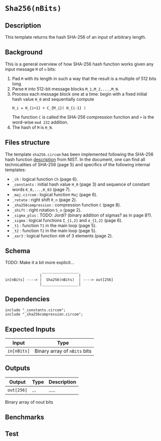 # `Sha256(nBits)`

## Description

This template returns the hash SHA-256 of an input of arbitrary length. 

## Background

This is a general overview of how SHA-256 hash function works given any input message `M` of `n` bits:

1. Pad `M` with its length in such a way that the result is a multiple of 512 bits long.
2. Parse `M` into 512-bit message blocks `M_1,M_2,...,M_N`.
3. Process each message block one at a time: begin with a fixed initial hash value `H_0` and sequentially compute
    ```
    H_i = H_{i+1} + C_{M_i}( H_{i-1} )
    ```
    The function `C` is called the SHA-256 compression function and `+` is the word-wise `mod 232` addition. 
4. The hash of `M` is `H_N`.

## Files structure 

The template `sha256.circom` has been implemented following the SHA-256 hash function [description](https://web.archive.org/web/20130526224224/http://csrc.nist.gov/groups/STM/cavp/documents/shs/sha256-384-512.pdf) from NIST. In the document, one can find all technicalities of SHA-256 (page 5) and specifics of the following internal templates:

- `_ch` : logical function `Ch` (page 6).
- `_constants` : initial hash value `H_0` (page 3) and sequence of constant words `K_0,...,K_63` (page 7).
- `_maj.circom` : logical function `Maj` (page 6).
- `_rotate` : right shift `R_n` (page 2).
- `_sha256compression` : compression function `C` (page 8).
- `_shift` : right rotation `S_n` (page 2).
- `_sigma_plus` : TODO: Jordi? (binary addition of sigmas? as in page 8?).
- `_sigma` : logical functions `Σ_{1,2}` and `σ_{1,2}` (page 6).
- `_t1` : function `T1` in the main loop (page 5).
- `_t2` : function `T2` in the main loop (page 5).
- `_xor3` : logical function `XOR` of 3 elements (page 2).

## Schema

TODO: Make it a bit more explicit...

```
                 _________________     
                |                 |
in[nBits] ----> |  Sha256(nBits)  | ----> out[256]
                |_________________|     
```

## Dependencies

```
include "_constants.circom";
include "_sha256compression.circom";
```

## Expected Inputs

| Input         | Type                          |
| ------------- | -------------                 | 
| `in[nBits]`   | Binary array of `nBits` bits  | 

## Outputs

| Output         | Type           | Description         |
| -------------  | -------------  | -------------       |
| `out[256]`     | ...            | ..... |

Binary array of nout bits

## Benchmarks 

## Test